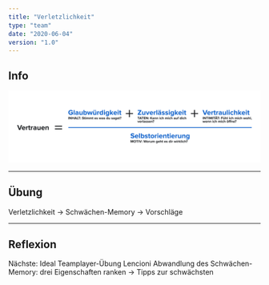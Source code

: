 ```yaml
---
title: "Verletzlichkeit"
type: "team"
date: "2020-06-04"
version: "1.0"
---
```


## Info

![Vertrauen](../../img/Vertrauen.png "Vertrauen ist eine Gleichung")


___

## Übung

Verletzlichkeit -> Schwächen-Memory -> Vorschläge

___

## Reflexion

Nächste: 
Ideal Teamplayer-Übung Lencioni
Abwandlung des Schwächen-Memory: drei Eigenschaften ranken -> Tipps zur schwächsten
